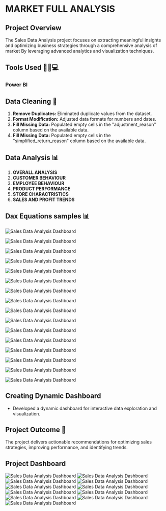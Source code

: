 # MARKET FULL ANALYSIS

## Project Overview

The Sales Data Analysis project focuses on extracting meaningful insights and optimizing business strategies through a comprehensive analysis of market 
By leveraging advanced analytics and visualization techniques.

## Tools Used 🧑‍💻💻

### Power BI


## Data Cleaning 🧽
1. **Remove Duplicates:** Eliminated duplicate values from the dataset.
2. **Format Modification:** Adjusted data formats for numbers and dates.
3. **Fill Missing Data:** Populated empty cells in the "adjustment_reason" column based on the available data.
4. **Fill Missing Data:** Populated empty cells in the "simplified_return_reason" column based on the available data.


## Data Analysis 📊

1. **OVERALL ANALYSIS**  
2. **CUSTOMER BEHAVIOUR** 
3. **EMPLOYEE BEHAVIOUR** 
4. **PRODUCT PERFORMANCE**
5. **STORE CHARACTRISTICS**
6. **SALES AND PROFIT TRENDS**
   
## Dax Equations samples  📊

![Sales Data Analysis Dashboard](https://github.com/esraamorsy131/Market-Full-Analysis/blob/DAX-MEAUSERS/%25%20BAKED%20QUANTITIES.PNG)

![Sales Data Analysis Dashboard](https://github.com/esraamorsy131/Market-Full-Analysis/blob/DAX-MEAUSERS/%25%20MOM%20SALES%20CHANGE.PNG)

![Sales Data Analysis Dashboard](https://github.com/esraamorsy131/Market-Full-Analysis/blob/DAX-MEAUSERS/AVERAGE%20PROFIT.PNG)

![Sales Data Analysis Dashboard](https://github.com/esraamorsy131/Market-Full-Analysis/blob/DAX-MEAUSERS/COST.PNG)

![Sales Data Analysis Dashboard](https://github.com/esraamorsy131/Market-Full-Analysis/blob/DAX-MEAUSERS/CUSTOMER%20SALES%20REFERENCE.PNG)

![Sales Data Analysis Dashboard](https://github.com/esraamorsy131/Market-Full-Analysis/blob/DAX-MEAUSERS/CUSTOMER%20SALES.PNG)

![Sales Data Analysis Dashboard](https://github.com/esraamorsy131/Market-Full-Analysis/blob/DAX-MEAUSERS/CUSTOMERS%20WHO%20PURCHASES.PNG)

![Sales Data Analysis Dashboard](https://github.com/esraamorsy131/Market-Full-Analysis/blob/DAX-MEAUSERS/EMPLOYEE%20FULL%20NAME.PNG)

![Sales Data Analysis Dashboard](https://github.com/esraamorsy131/Market-Full-Analysis/blob/DAX-MEAUSERS/LAST%20MONTH%20SALE.PNG)

![Sales Data Analysis Dashboard](https://github.com/esraamorsy131/Market-Full-Analysis/blob/DAX-MEAUSERS/MOVING%20AVERAGE%20PROFIT.PNG)

![Sales Data Analysis Dashboard](https://github.com/esraamorsy131/Market-Full-Analysis/blob/DAX-MEAUSERS/SALES%20RANK.PNG)

![Sales Data Analysis Dashboard](https://github.com/esraamorsy131/Market-Full-Analysis/blob/DAX-MEAUSERS/RETAIL%20PRICE.PNG)

![Sales Data Analysis Dashboard](https://github.com/esraamorsy131/Market-Full-Analysis/blob/DAX-MEAUSERS/TOP%205%20PRODUCTS.PNG)

![Sales Data Analysis Dashboard](https://github.com/esraamorsy131/Market-Full-Analysis/blob/DAX-MEAUSERS/TOTAL%20CUSTOMERS.PNG)

![Sales Data Analysis Dashboard](https://github.com/esraamorsy131/Market-Full-Analysis/blob/DAX-MEAUSERS/UNSOLD%20PASTRIES.PNG)

![Sales Data Analysis Dashboard](https://github.com/esraamorsy131/Market-Full-Analysis/blob/DAX-MEAUSERS/UNSOLD%20PASTRIES%20TABLE.PNG)


## Creating Dynamic Dashboard 
   - Developed a dynamic dashboard for interactive data exploration and visualization.





## Project Outcome 🎯

The project delivers actionable recommendations for optimizing sales strategies, improving performance, and identifying trends.


## Project Dashboard

![Sales Data Analysis Dashboard](https://github.com/esraamorsy131/Market-Full-Analysis/blob/main/Home.PNG)
![Sales Data Analysis Dashboard](https://github.com/esraamorsy131/Market-Full-Analysis/blob/main/Overall%20Insights.PNG)
![Sales Data Analysis Dashboard](https://github.com/esraamorsy131/Market-Full-Analysis/blob/main/Customer%20Behaviour.PNG)
![Sales Data Analysis Dashboard](https://github.com/esraamorsy131/Market-Full-Analysis/blob/main/Employee%20Behaviour.PNG)
![Sales Data Analysis Dashboard](https://github.com/esraamorsy131/Market-Full-Analysis/blob/main/Product%20Behaviour.PNG)
![Sales Data Analysis Dashboard](https://github.com/esraamorsy131/Market-Full-Analysis/blob/main/Store%20Charactristics.PNG)
![Sales Data Analysis Dashboard](https://github.com/esraamorsy131/Market-Full-Analysis/blob/main/Sales%20Trends%20by%20Year.PNG)
![Sales Data Analysis Dashboard](https://github.com/esraamorsy131/Market-Full-Analysis/blob/main/Sales%20Trends%20by%20Month.PNG)
![Sales Data Analysis Dashboard](https://github.com/esraamorsy131/Market-Full-Analysis/blob/main/Sales%20Trends%20by%20Quarter.PNG)
![Sales Data Analysis Dashboard](https://github.com/esraamorsy131/Market-Full-Analysis/blob/main/Sales%20Trends%20by%20Day.PNG)
![Sales Data Analysis Dashboard](https://github.com/esraamorsy131/Market-Full-Analysis/blob/main/ToolTip.PNG)


